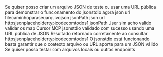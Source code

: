 Se quiser posso criar um arquivo JSON de teste ou usar uma URL pública para demonstrar o funcionamento do jsonstdio agora
json
url filecaminhoparaseuarquivojson
jsonPath 
json
url httpsjsonplaceholdertypicodecomtodos1
jsonPath 
User
sim acho valido validar os map
Cursor
 MCP jsonstdio validado com sucesso usando uma URL pública de JSON
 Resultado retornado corretamente ao consultar httpsjsonplaceholdertypicodecomtodos1
O jsonstdio está funcionando  basta garantir que o contexto arquivo ou URL aponte para um JSON válido Se quiser posso testar com arquivos locais ou outros endpoints